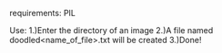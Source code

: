 requirements: 
  PIL

Use:
    1.)Enter the directory of an image
    2.)A file named doodled<name_of_file>.txt will be created
    3.)Done!

